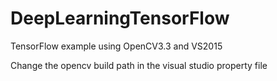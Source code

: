 # DeepLearningTensorFlow
TensorFlow example using OpenCV3.3 and VS2015

Change the opencv build path in the visual studio property file

